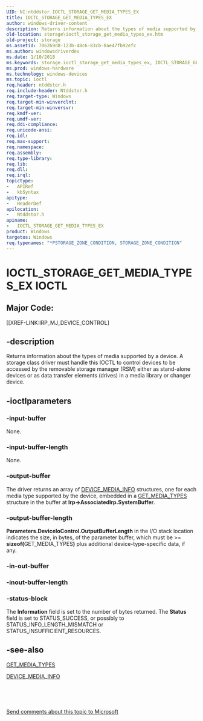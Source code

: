 ```yaml
---
UID: NI:ntddstor.IOCTL_STORAGE_GET_MEDIA_TYPES_EX
title: IOCTL_STORAGE_GET_MEDIA_TYPES_EX
author: windows-driver-content
description: Returns information about the types of media supported by a device.
old-location: storage\ioctl_storage_get_media_types_ex.htm
old-project: storage
ms.assetid: 706269d8-123b-48c6-83cb-8ae47fb92efc
ms.author: windowsdriverdev
ms.date: 1/10/2018
ms.keywords: storage.ioctl_storage_get_media_types_ex, IOCTL_STORAGE_GET_MEDIA_TYPES_EX control code [Storage Devices], IOCTL_STORAGE_GET_MEDIA_TYPES_EX, ntddstor/IOCTL_STORAGE_GET_MEDIA_TYPES_EX, k307_6dad39e5-7a8b-477d-a96d-5f00fe7fee7b.xml
ms.prod: windows-hardware
ms.technology: windows-devices
ms.topic: ioctl
req.header: ntddstor.h
req.include-header: Ntddstor.h
req.target-type: Windows
req.target-min-winverclnt: 
req.target-min-winversvr: 
req.kmdf-ver: 
req.umdf-ver: 
req.ddi-compliance: 
req.unicode-ansi: 
req.idl: 
req.max-support: 
req.namespace: 
req.assembly: 
req.type-library: 
req.lib: 
req.dll: 
req.irql: 
topictype:
-	APIRef
-	kbSyntax
apitype:
-	HeaderDef
apilocation:
-	Ntddstor.h
apiname:
-	IOCTL_STORAGE_GET_MEDIA_TYPES_EX
product: Windows
targetos: Windows
req.typenames: "*PSTORAGE_ZONE_CONDITION, STORAGE_ZONE_CONDITION"
---
```


# IOCTL_STORAGE_GET_MEDIA_TYPES_EX IOCTL


##  Major Code: 


[[XREF-LINK:IRP_MJ_DEVICE_CONTROL]

## -description



Returns information about the types of media supported by a device. A storage class driver must handle this IOCTL to control devices to be accessed by the removable storage manager (RSM) either as stand-alone devices or as data transfer elements (drives) in a media library or changer device. 




## -ioctlparameters




### -input-buffer

None.


### -input-buffer-length

None.


### -output-buffer

The driver returns an array of <a href="..\ntddstor\ns-ntddstor-_device_media_info.md">DEVICE_MEDIA_INFO</a> structures, one for each media type supported by the device, embedded in a <a href="..\ntddstor\ns-ntddstor-_get_media_types.md">GET_MEDIA_TYPES</a> structure in the buffer at <b>Irp-&gt;AssociatedIrp.SystemBuffer</b>.


### -output-buffer-length

<b>Parameters.DeviceIoControl.OutputBufferLength</b> in the I/O stack location indicates the size, in bytes, of the parameter buffer, which must be &gt;= <b>sizeof(</b>GET_MEDIA_TYPES<b>)</b> plus additional device-type-specific data, if any.


### -in-out-buffer



<text></text>




### -inout-buffer-length



<text></text>




### -status-block

The <b>Information</b> field is set to the number of bytes returned. The <b>Status</b> field is set to STATUS_SUCCESS, or possibly to STATUS_INFO_LENGTH_MISMATCH or STATUS_INSUFFICIENT_RESOURCES.


## -see-also

<a href="..\ntddstor\ns-ntddstor-_get_media_types.md">GET_MEDIA_TYPES</a>



<a href="..\ntddstor\ns-ntddstor-_device_media_info.md">DEVICE_MEDIA_INFO</a>



 

 

<a href="mailto:wsddocfb@microsoft.com?subject=Documentation%20feedback [storage\storage]:%20IOCTL_STORAGE_GET_MEDIA_TYPES_EX control code%20 RELEASE:%20(1/10/2018)&amp;body=%0A%0APRIVACY STATEMENT%0A%0AWe use your feedback to improve the documentation. We don't use your email address for any other purpose, and we'll remove your email address from our system after the issue that you're reporting is fixed. While we're working to fix this issue, we might send you an email message to ask for more info. Later, we might also send you an email message to let you know that we've addressed your feedback.%0A%0AFor more info about Microsoft's privacy policy, see http://privacy.microsoft.com/en-us/default.aspx." title="Send comments about this topic to Microsoft">Send comments about this topic to Microsoft</a>


